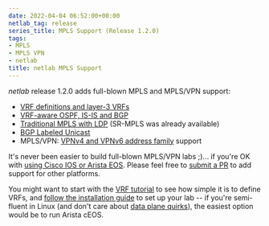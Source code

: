 ```yaml
---
date: 2022-04-04 06:52:00+00:00
netlab_tag: release
series_title: MPLS Support (Release 1.2.0)
tags:
- MPLS
- MPLS VPN
- netlab
title: netlab MPLS Support
---
```

*netlab* release 1.2.0 adds full-blown MPLS and MPLS/VPN support:

-  [VRF definitions and layer-3 VRFs](https://netlab.tools/module/vrf/)
-  [VRF-aware OSPF, IS-IS and BGP](https://netlab.tools/module/vrf/#interaction-with-routing-protocols)
-  [Traditional MPLS with LDP](https://netlab.tools/module/mpls/#label-distribution-protocol-ldp) (SR-MPLS was already available)
-  [BGP Labeled Unicast](https://netlab.tools/module/mpls/#bgp-labeled-unicast-bgp-lu)
-  MPLS/VPN: [VPNv4 and VPNv6 address family](https://netlab.tools/module/mpls/#mpls-l3vpn-supported-platforms) support

It's never been easier to build full-blown MPLS/VPN labs ;)... if you're OK with [using Cisco IOS or Arista EOS](https://netlab.tools/module/mpls/#platform-support). Please feel free to [submit a PR](https://netlab.tools/dev/guidelines/) to add support for other platforms.

You might want to start with the [VRF tutorial](https://netlab.tools/example/vrf-tutorial/) to see how simple it is to define VRFs, and [follow the installation guide](https://netlab.tools/install/) to set up your lab -- if you're semi-fluent in Linux (and don't care about [data plane quirks](https://blog.ipspace.net/2022/03/dataplane-quirks-virtual-devices.html)), the easiest option would be to run Arista cEOS.